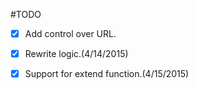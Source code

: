 #TODO
- [x] Add control over URL.

- [x] Rewrite logic.(4/14/2015)

- [x] Support for extend function.(4/15/2015)

